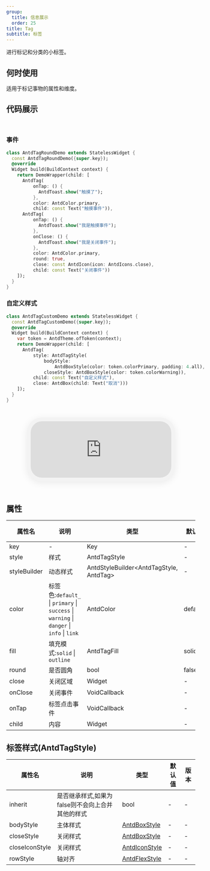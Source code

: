 ```yaml
---
group:
  title: 信息展示
  order: 25
title: Tag
subtitle: 标签
---
```

进行标记和分类的小标签。
## 何时使用
适用于标记事物的属性和维度。

## 代码展示

<div class='preview-container'>
<div>

### 事件


```dart
class AntdTagRoundDemo extends StatelessWidget {
  const AntdTagRoundDemo({super.key});
  @override
  Widget build(BuildContext context) {
    return DemoWrapper(child: [
      AntdTag(
          onTap: () {
            AntdToast.show("触摸了");
          },
          color: AntdColor.primary,
          child: const Text("触摸事件")),
      AntdTag(
          onTap: () {
            AntdToast.show("我是触摸事件");
          },
          onClose: () {
            AntdToast.show("我是关闭事件");
          },
          color: AntdColor.primary,
          round: true,
          close: const AntdIcon(icon: AntdIcons.close),
          child: const Text("关闭事件"))
    ]);
  }
}

```

### 自定义样式


```dart
class AntdTagCustomDemo extends StatelessWidget {
  const AntdTagCustomDemo({super.key});
  @override
  Widget build(BuildContext context) {
    var token = AntdTheme.ofToken(context);
    return DemoWrapper(child: [
      AntdTag(
          style: AntdTagStyle(
              bodyStyle:
                  AntdBoxStyle(color: token.colorPrimary, padding: 4.all),
              closeStyle: AntdBoxStyle(color: token.colorWarning)),
          child: const Text("自定义样式"),
          close: AntdBox(child: Text("取消")))
    ]);
  }
}

```

</div>
<div class='phone-preview'>
<iframe src='http://localhost:49470/AntdTag'></iframe>
</div>
</div>

  <style>
.preview-container {
  display: flex;
  gap: 24px;
  margin: 32px 0;
  align-items: start;
}

.phone-preview {
  flex: 1;
  min-width: 375px;
  max-width: 375px;
  border: 10px solid #f3f3f3;
  border-radius: 40px;
  background: #fff;
  box-shadow: 0 4px 20px rgba(0, 0, 0, 0.08);
  overflow: hidden;
  height: 652px;
  width: 393px;
  position: sticky;
  top: 80px;
}

.phone-preview iframe {
  width: 100%;
  height: 100%;
  border: none;
}

.code-block {
  max-height: 100%;
  margin: 16px 0;
  overflow-y: scroll;
}

.dumi-default-source-code {
  margin: 0 !important;
}

.markdown .dumi-default-source-code >pre.prism-code {
  padding: 12px !important;
  font-size: 12px !important;
}

@media (max-width: 960px) {
  .preview-container {
    flex-direction: column;
  }
  
  .phone-preview {
    width: 100%;
    max-width: 375px;
    margin: 0 auto 24px;
    position: static;
  }
}

/* Dart 代码高亮主题 - 基于 VS Code 暗色主题优化 */
.prism-code {
  display: block;
  overflow-x: auto;
  padding: 1em;
  border-radius: 6px;
  font-family: 'Fira Code', 'Consolas', 'Monaco', monospace;
  font-size: 14px;
  line-height: 1.5;
  color: #d4d4d4;
  background: #1e1e1e;
}

/* 基础元素 */
.prism-code .hljs-keyword { color: #569cd6; font-weight: bold; }          /* 关键字 */
.prism-code .hljs-built_in { color: #4ec9b0; }                           /* 内置类型 */
.prism-code .hljs-type { color: #4ec9b0; }                               /* 类型声明 */
.prism-code .hljs-literal { color: #569cd6; }                            /* 字面量 */
.prism-code .hljs-number { color: #b5cea8; }                             /* 数字 */
.prism-code .hljs-string { color: #ce9178; }                             /* 字符串 */
.prism-code .hljs-comment { color: #6a9955; font-style: italic; }        /* 注释 */
.prism-code .hljs-meta { color: #9b9b9b; }                               /* 元信息 */

/* Dart 特有元素 */
.prism-code .hljs-constant { color: #4fc1ff; }                           /* const/final */
.prism-code .hljs-function { color: #dcdcaa; }                           /* 函数名 */
.prism-code .hljs-title.class_ { color: #4ec9b0; text-decoration: underline; } /* 类名 */
.prism-code .hljs-params { color: #9cdcfe; }                             /* 参数 */
.prism-code .hljs-variable { color: #9cdcfe; }                           /* 变量 */
.prism-code .hljs-annotation { color: #d4d4d4; background: #3a3a3a; }    /* 注解 */
.prism-code .hljs-punctuation { color: #d4d4d4; }                        /* 标点符号 */

/* 特殊增强 */
.prism-code .hljs-constructor { color: #c586c0; }                        /* 构造函数 */
.prism-code .hljs-named-parameter { color: #9cdcfe; font-style: italic; }/* 命名参数 */
.prism-code .hljs-generic { color: #4ec9b0; opacity: 0.8; }              /* 泛型符号 */
.prism-code .hljs-typedef { color: #4ec9b0; text-decoration: underline; }/* typedef */

/* 行号样式 (可选) */
.prism-code .hljs-ln-numbers {
  color: #858585;
  text-align: right;
  padding-right: 12px;
}
</style>

## 属性
| 属性名 | 说明 | 类型 | 默认值 | 版本 |
| --- | --- | --- | --- | --- |
| key | - | Key | - | - |
| style | 样式 | AntdTagStyle | - | - |
| styleBuilder | 动态样式 | AntdStyleBuilder&lt;AntdTagStyle, AntdTag&gt; | - | - |
| color | 标签色:`default_` \| `primary` \| `success` \| `warning` \| `danger` \| `info` \| `link` | AntdColor | default_ | - |
| fill | 填充模式:`solid` \| `outline` | AntdTagFill | solid | - |
| round | 是否圆角 | bool | false | - |
| close | 关闭区域 | Widget | - | - |
| onClose | 关闭事件 | VoidCallback | - | - |
| onTap | 标签点击事件 | VoidCallback | - | - |
| child | 内容 | Widget | - | - |


## 标签样式(AntdTagStyle) <a id='AntdTagStyle'></a>

| 属性名 | 说明 | 类型 | 默认值 | 版本 |
| --- | --- | --- | --- | --- |
| inherit | 是否继承样式,如果为false则不会向上合并其他的样式 | bool | - | - |
| bodyStyle | 主体样式 | [AntdBoxStyle](../components/antd-box/#AntdBoxStyle) | - | - |
| closeStyle | 关闭样式 | [AntdBoxStyle](../components/antd-box/#AntdBoxStyle) | - | - |
| closeIconStyle | 关闭样式 | [AntdIconStyle](../components/antd-icon/#AntdIconStyle) | - | - |
| rowStyle | 轴对齐 | [AntdFlexStyle](../components/antd-flex/#AntdFlexStyle) | - | - |


